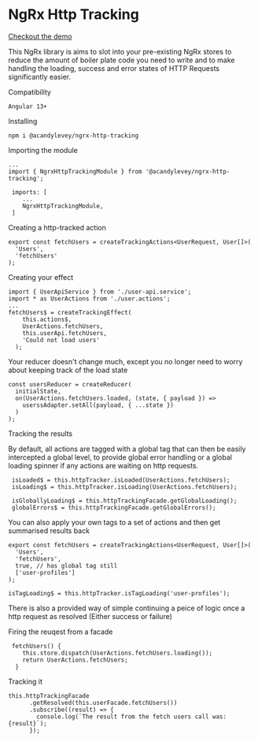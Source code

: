 # NgRx Http Tracking

[Checkout the demo](https://acandylevey.github.io/ngrx-http-tracking/)

This NgRx library is aims to slot into your pre-existing NgRx stores to reduce the amount of boiler plate code you need to write and to make handling the loading, success and error states of HTTP Requests significantly easier.

Compatibility

```
Angular 13+
```

Installing

```
npm i @acandylevey/ngrx-http-tracking
```

Importing the module

```
...
import { NgrxHttpTrackingModule } from '@acandylevey/ngrx-http-tracking';

 imports: [
    ...
    NgrxHttpTrackingModule,
 ]

```

Creating a http-tracked action

```
export const fetchUsers = createTrackingActions<UserRequest, User[]>(
  'Users',
  'fetchUsers'
);
```

Creating your effect

```
import { UserApiService } from './user-api.service';
import * as UserActions from './user.actions';
...
fetchUsers$ = createTrackingEffect(
    this.actions$,
    UserActions.fetchUsers,
    this.userApi.fetchUsers,
    'Could not load users'
  );
```

Your reducer doesn't change much, except you no longer need to worry about keeping track of the load state

```
const usersReducer = createReducer(
  initialState,
  on(UserActions.fetchUsers.loaded, (state, { payload }) =>
    userssAdapter.setAll(payload, { ...state })
  )
);
```

Tracking the results

By default, all actions are tagged with a global tag that can then be easily intercepted a global level, to provide global error handling or a global loading spinner if any actions are waiting on http requests.

```
 isLoaded$ = this.httpTracker.isLoaded(UserActions.fetchUsers);
 isLoading$ = this.httpTracker.isLoading(UserActions.fetchUsers);

 isGloballyLoading$ = this.httpTrackingFacade.getGlobalLoading();
 globalErrors$ = this.httpTrackingFacade.getGlobalErrors();
```

You can also apply your own tags to a set of actions and then get summarised results back

```
export const fetchUsers = createTrackingActions<UserRequest, User[]>(
  'Users',
  'fetchUsers',
  true, // has global tag still
  ['user-profiles']
);

isTagLoading$ = this.httpTracker.isTagLoading('user-profiles');
```

There is also a provided way of simple continuing a peice of logic once a http request as resolved (Either success or failure)

Firing the reuqest from a facade

```
 fetchUsers() {
    this.store.dispatch(UserActions.fetchUsers.loading());
    return UserActions.fetchUsers;
  }
```

Tracking it

```
this.httpTrackingFacade
      .getResolved(this.userFacade.fetchUsers())
      .subscribe((result) => {
        console.log(`The result from the fetch users call was: {result}`);
      });
```
